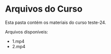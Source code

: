 # Arquivos do Curso

Esta pasta contém os materiais do curso teste-24.

Arquivos disponíveis:
- 1.mp4
- 2.mp4
